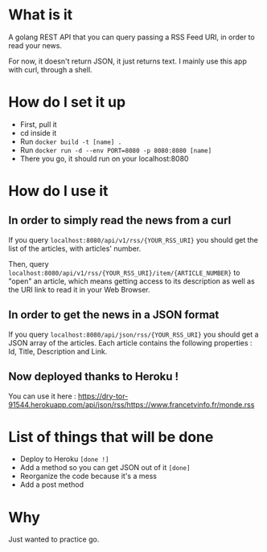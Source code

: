 # What is it

A golang REST API that you can query passing a RSS Feed URI, in order to read your news.

For now, it doesn't return JSON, it just returns text. I mainly use this app with curl, through a shell.

# How do I set it up

- First, pull it
- cd inside it
- Run `docker build -t [name] .`
- Run `docker run -d --env PORT=8080 -p 8080:8080 [name]`
- There you go, it should run on your localhost:8080

# How do I use it

## In order to simply read the news from a curl

If you query `localhost:8080/api/v1/rss/{YOUR_RSS_URI}` you should get the list of the articles, with articles' number.

Then, query `localhost:8080/api/v1/rss/{YOUR_RSS_URI}/item/{ARTICLE_NUMBER}` to "open" an article, which means getting access to its description as well as the URI link to read it in your Web Browser.

## In order to get the news in a JSON format

If you query `localhost:8080/api/json/rss/{YOUR_RSS_URI}` you should get a JSON array of the articles.
Each article contains the following properties : Id, Title, Description and Link.

## Now deployed thanks to Heroku !

You can use it here :
https://dry-tor-91544.herokuapp.com/api/json/rss/https://www.francetvinfo.fr/monde.rss

# List of things that will be done 

- Deploy to Heroku `[done !]`
- Add a method so you can get JSON out of it `[done]`
- Reorganize the code because it's a mess
- Add a post method

# Why

Just wanted to practice go.
